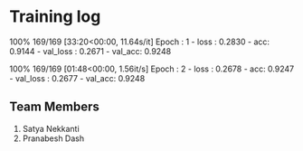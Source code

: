 
# Training log
100%
169/169 [33:20<00:00, 11.64s/it]
Epoch : 1 - loss : 0.2830 - acc: 0.9144 - val_loss : 0.2671 - val_acc: 0.9248

100%
169/169 [01:48<00:00, 1.56it/s]
Epoch : 2 - loss : 0.2678 - acc: 0.9247 - val_loss : 0.2677 - val_acc: 0.9248


## Team Members
1. Satya Nekkanti
2. Pranabesh Dash
